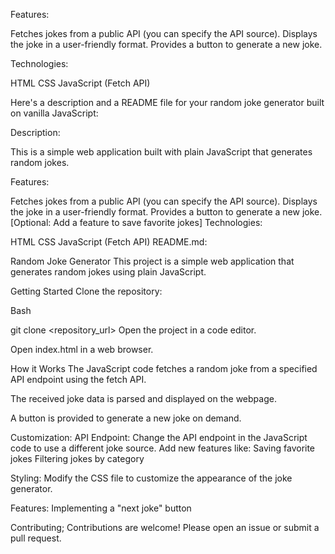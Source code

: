 Features:

Fetches jokes from a public API (you can specify the API source).
Displays the joke in a user-friendly format.
Provides a button to generate a new joke.

Technologies:

HTML
CSS
JavaScript (Fetch API)

Here's a description and a README file for your random joke generator built on vanilla JavaScript:

Description:

This is a simple web application built with plain JavaScript that generates random jokes.

Features:

Fetches jokes from a public API (you can specify the API source).
Displays the joke in a user-friendly format.
Provides a button to generate a new joke.
[Optional: Add a feature to save favorite jokes]
Technologies:

HTML
CSS
JavaScript (Fetch API)
README.md:

Random Joke Generator
This project is a simple web application that generates random jokes using plain JavaScript.

Getting Started
Clone the repository:

Bash

git clone <repository_url>
Open the project in a code editor.

Open index.html in a web browser.

How it Works
The JavaScript code fetches a random joke from a specified API endpoint using the fetch API.

The received joke data is parsed and displayed on the webpage.

A button is provided to generate a new joke on demand.

Customization:
API Endpoint:
Change the API endpoint in the JavaScript code to use a different joke source.
Add new features like:
Saving favorite jokes
Filtering jokes by category

Styling:
Modify the CSS file to customize the appearance of the joke generator.

Features:
Implementing a "next joke" button

Contributing;
Contributions are welcome! Please open an issue or submit a pull request.
